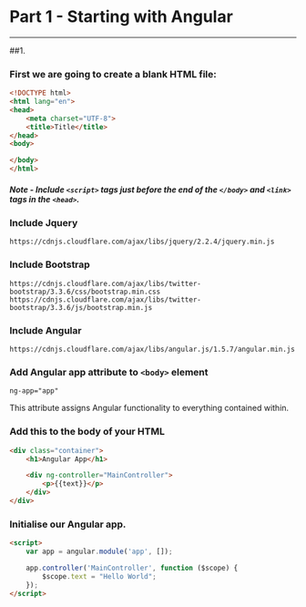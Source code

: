 # Part 1 - Starting with Angular
---
##1.
### First we are going to create a blank HTML file:

```html
<!DOCTYPE html>
<html lang="en">
<head>
    <meta charset="UTF-8">
    <title>Title</title>
</head>
<body>

</body>
</html>
```

##### Note - Include `<script>` tags just before the end of the `</body>` and `<link>` tags in the `<head>`.

### Include Jquery
`https://cdnjs.cloudflare.com/ajax/libs/jquery/2.2.4/jquery.min.js`

### Include Bootstrap
`https://cdnjs.cloudflare.com/ajax/libs/twitter-bootstrap/3.3.6/css/bootstrap.min.css`
`https://cdnjs.cloudflare.com/ajax/libs/twitter-bootstrap/3.3.6/js/bootstrap.min.js`

### Include Angular
`https://cdnjs.cloudflare.com/ajax/libs/angular.js/1.5.7/angular.min.js`

### Add Angular app attribute to `<body>` element
`ng-app="app"`

This attribute assigns Angular functionality to everything contained within.

### Add this to the body of your HTML
```html
<div class="container">
    <h1>Angular App</h1>

    <div ng-controller="MainController">
        <p>{{text}}</p>
    </div>
</div>
```

### Initialise our Angular app.
```html
<script>
    var app = angular.module('app', []);

    app.controller('MainController', function ($scope) {
        $scope.text = "Hello World";
    });
</script>
```

